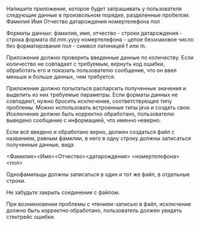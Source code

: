 Напишите приложение, которое будет запрашивать 
у пользователя следующие данные в произвольном порядке, 
разделенные пробелом:
Фамилия Имя Отчество датарождения номертелефона пол

Форматы данных:
фамилия, имя, отчество - строки
датарождения - строка формата dd.mm.yyyy
номертелефона - целое беззнаковое число без форматирования
пол - символ латиницей f или m.

Приложение должно проверить введенные данные по количеству. Если количество не совпадает с требуемым, вернуть код ошибки, обработать его и показать пользователю сообщение, что он ввел меньше и больше данных, чем требуется.

Приложение должно попытаться распарсить полученные значения и 
выделить из них требуемые параметры. 
Если форматы данных не совпадают, нужно бросить исключение, 
соответствующее типу проблемы. Можно использовать встроенные 
типы java и создать свои. Исключение должно быть корректно
обработано, пользователю выведено сообщение с информацией, 
что именно неверно.

Если всё введено и обработано верно, должен создаться файл с 
названием, равным фамилии, в него в одну строку должны записаться 
полученные данные, вида

<Фамилия><Имя><Отчество><датарождения> <номертелефона><пол>

Однофамильцы должны записаться в один и тот же файл, 
в отдельные строки.

Не забудьте закрыть соединение с файлом.

При возникновении проблемы с чтением-записью в файл, 
исключение должно быть корректно обработано, 
пользователь должен увидеть стектрейс ошибки.